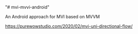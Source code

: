 "# mvi-mvvi-android" 

An Android approach for MVI based on MVVM

https://purewowstudio.com/2020/02/mvi-uni-directional-flow/
